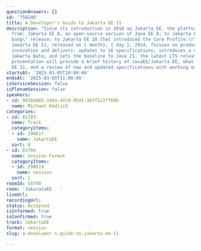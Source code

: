 ```yaml
---
questionAnswers: []
id: '750246'
title: A Developer's Guide to Jakarta EE 11
description: "Since its introduction in 2018 as Jakarta EE, the platform has evolved
  from: Jakarta EE 8, an open-source version of Java EE 8; to Jakarta EE 9, the \"big
  bang\" release; to Jakarta EE 10 that introduced the Core Profile.\r\n\r\nAnd now,
  Jakarta EE 11, released on { month}, { day }, 2024, focuses on productivity and
  innovation and delivers: updates to 16 specifications; introduces a new specification,
  Jakarta Data; and sets the baseline to Java 21, the latest LTS release.\r\n\r\nThis
  presentation will provide a brief history of JavaEE/Jakarta EE, what's new in Jakarta
  EE 11, and a review of new and updated specifications with working example applications.\r\n"
startsAt: '2025-03-05T10:00:00'
endsAt: '2025-03-05T11:00:00'
isServiceSession: false
isPlenumSession: false
speakers:
- id: 9820a802-240a-4fc0-9541-36ff1c2f760b
  name: Michael Redlich
categories:
- id: 81703
  name: Track
  categoryItems:
  - id: 290617
    name: JakartaEE
  sort: 0
- id: 81704
  name: Session Format
  categoryItems:
  - id: 290619
    name: session
  sort: 1
roomId: 58708
room: 'JakarataEE   '
liveUrl:
recordingUrl:
status: Accepted
isInformed: true
isConfirmed: true
track: JakartaEE
format: session
slug: a-developer-s-guide-to-jakarta-ee-11

---
```


